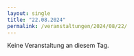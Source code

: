 ```yaml
---
layout: single
title: "22.08.2024"
permalink: /veranstaltungen/2024/08/22/
---
```


Keine Veranstaltung an diesem Tag.
